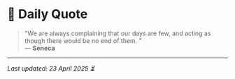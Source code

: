# 📜 Daily Quote

> "We are always complaining that our days are few, and acting as though there would be no end of them.  "  
> — **Seneca**

---

_Last updated: 23 April 2025 ⏳_
